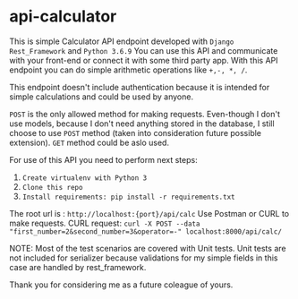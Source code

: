 # api-calculator

This is simple Calculator API endpoint developed with `Django Rest_Framework` and `Python 3.6.9` 
You can use this API and communicate with your front-end or connect it with some third party app. 
With this API endpoint you can do simple arithmetic operations like `+,-, *, /`.

This endpoint doesn't include authentication because it is intended for simple calculations and 
could be used by anyone.

`POST` is the only allowed method for making requests. Even-though I don't use models, because I don't need anything
stored in the database, I still choose to use `POST` method (taken into consideration future possible extension).
`GET` method could be aslo used.


For use of this API you need to perform next steps:

1. `Create virtualenv with Python 3`
2. `Clone this repo`
3. `Install requirements: pip install -r requirements.txt`

The root url is : `http://localhost:{port}/api/calc`
Use Postman or CURL to make requests.
CURL request: `curl -X POST --data "first_number=2&second_number=3&operator=-" localhost:8000/api/calc/`

NOTE: Most of the test scenarios are covered with Unit tests. Unit tests are not included for serializer because
validations for my simple fields in this case are handled by rest_framework.

Thank you for considering me as a future coleague of yours.